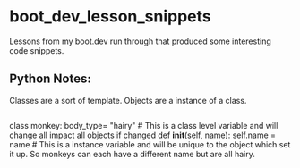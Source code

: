 # boot_dev_lesson_snippets
Lessons from my boot.dev run through that produced some interesting code snippets.

## Python Notes:
Classes are a sort of template. Objects are a instance of a class.
```

```
class monkey:
  body_type= "hairy" # This is a class level variable and will change all impact all objects if changed
  def __init__(self, name):
    self.name = name  # This is a instance variable and will be unique to the object which set it up. So monkeys can each have a different name but are all hairy.

```

```

